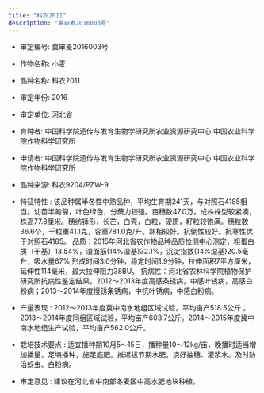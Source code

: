 ```yaml
---
title: "科农2011"
description: "冀审麦2016003号"
---
```

* 审定编号:  冀审麦2016003号

*  作物名称:  小麦

*  品种名称:  科农2011

*  审定年份:  2016

*  审定单位:  河北省

* 育种者:  中国科学院遗传与发育生物学研究所农业资源研究中心 中国农业科学院作物科学研究所

*  申请者:  中国科学院遗传与发育生物学研究所农业资源研究中心 中国农业科学院作物科学研究所

*  品种来源:  科农9204/PZW-9

*  特征特性 : 
该品种属半冬性中熟品种，平均生育期241天，与对照石4185相当。幼苗半匍匐，叶色绿色，分蘖力较强。亩穗数47.0万，成株株型较紧凑，株高77.8厘米。穗纺锤形，长芒，白壳，白粒，硬质，籽粒较饱满。穗粒数36.6个，千粒重41.1克，容重781.0克/升。熟相较好。抗倒性较好。抗寒性优于对照石4185。
品质：2015年河北省农作物品种品质检测中心测定，粗蛋白质（干基）13.54%，湿面筋(14%湿基)32.1%，沉淀指数(14%湿基)20.5毫升，吸水量67%,形成时间3.0分钟，稳定时间1.9分钟，拉伸面积7平方厘米，延伸性114毫米，最大拉伸阻力38BU。 
抗病性：河北省农林科学院植物保护研究所抗病性鉴定结果，2012～2013年度高感条锈病，中感叶锈病，高感白粉病；2013～2014年度慢锈条锈病，中抗叶锈病，中感白粉病。
 
*  产量表现 : 
2012～2013年度冀中南水地组区域试验，平均亩产518.5公斤；2013～2014年度同组区域试验，平均亩产603.7公斤。2014～2015年度冀中南水地组生产试验，平均亩产562.0公斤。

*  栽培技术要点 : 
适宜播种期10月5～15日，播种量10～12kg/亩，晚播时适当增加播量，足墒播种，施足底肥。推迟拔节期水肥，浇好抽穗、灌浆水。及时防治蚜虫、白粉病。

*  审定意见 : 
建议在河北省中南部冬麦区中高水肥地块种植。
